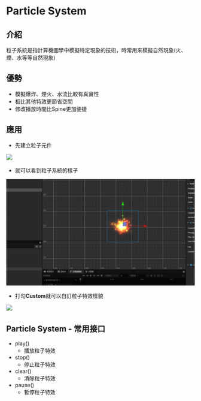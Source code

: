 # Particle System
## **介紹**
粒子系統是指計算機圖學中模擬特定現象的技術，時常用來模擬自然現象(火、煙、水等等自然現象)

## **優勢**
* 模擬爆炸、煙火、水流比較有真實性
* 相比其他特效更節省空間
* 修改播放時間比Spine更加便捷

## **應用**
* 先建立粒子元件

![](../../assets/particleSystem/particleSystem-1.png)

* 就可以看到粒子系統的樣子

![](../../assets/particleSystem/particleSystem-2.gif)

* 打勾**Custom**就可以自訂粒子特效樣貌

![](../../assets/particleSystem/particleSystem-3.png)

## **Particle System - 常用接口**
* play()
    * 播放粒子特效
* stop()
    * 停止粒子特效
* clear()
    * 清除粒子特效
* pause()
    * 暫停粒子特效